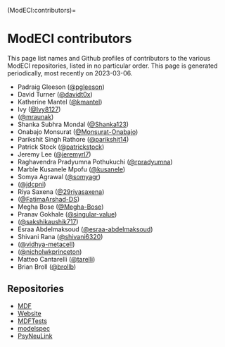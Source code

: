 (ModECI:contributors)=

# ModECI contributors

This page list names and Github profiles of contributors to the various ModECI repositories, listed in no particular order.
This page is generated periodically, most recently on 2023-03-06.

- Padraig Gleeson ([@pgleeson](https://github.com/pgleeson))
- David Turner ([@davidt0x](https://github.com/davidt0x))
- Katherine Mantel ([@kmantel](https://github.com/kmantel))
- Ivy ([@Ivy8127](https://github.com/Ivy8127))
-  ([@mraunak](https://github.com/mraunak))
- Shanka Subhra Mondal ([@Shanka123](https://github.com/Shanka123))
- Onabajo Monsurat ([@Monsurat-Onabajo](https://github.com/Monsurat-Onabajo))
- Parikshit Singh Rathore ([@parikshit14](https://github.com/parikshit14))
- Patrick Stock ([@patrickstock](https://github.com/patrickstock))
- Jeremy Lee ([@jeremyrl7](https://github.com/jeremyrl7))
- Raghavendra Pradyumna Pothukuchi ([@rpradyumna](https://github.com/rpradyumna))
- Marble Kusanele Mpofu ([@kusanele](https://github.com/kusanele))
- Somya Agrawal ([@somyagr](https://github.com/somyagr))
-  ([@jdcpni](https://github.com/jdcpni))
- Riya Saxena ([@29riyasaxena](https://github.com/29riyasaxena))
-  ([@FatimaArshad-DS](https://github.com/FatimaArshad-DS))
- Megha Bose ([@Megha-Bose](https://github.com/Megha-Bose))
- Pranav Gokhale ([@singular-value](https://github.com/singular-value))
-  ([@sakshikaushik717](https://github.com/sakshikaushik717))
- Esraa Abdelmaksoud ([@esraa-abdelmaksoud](https://github.com/esraa-abdelmaksoud))
- Shivani Rana ([@shivani6320](https://github.com/shivani6320))
-  ([@vidhya-metacell](https://github.com/vidhya-metacell))
-  ([@nicholwkprinceton](https://github.com/nicholwkprinceton))
- Matteo Cantarelli ([@tarelli](https://github.com/tarelli))
- Brian Broll ([@brollb](https://github.com/brollb))

## Repositories


- [MDF](https://github.com/ModECI/MDF)
- [Website](https://github.com/ModECI/Website)
- [MDFTests](https://github.com/ModECI/MDFTests)
- [modelspec](https://github.com/ModECI/modelspec)
- [PsyNeuLink](https://github.com/ModECI/PsyNeuLink)
